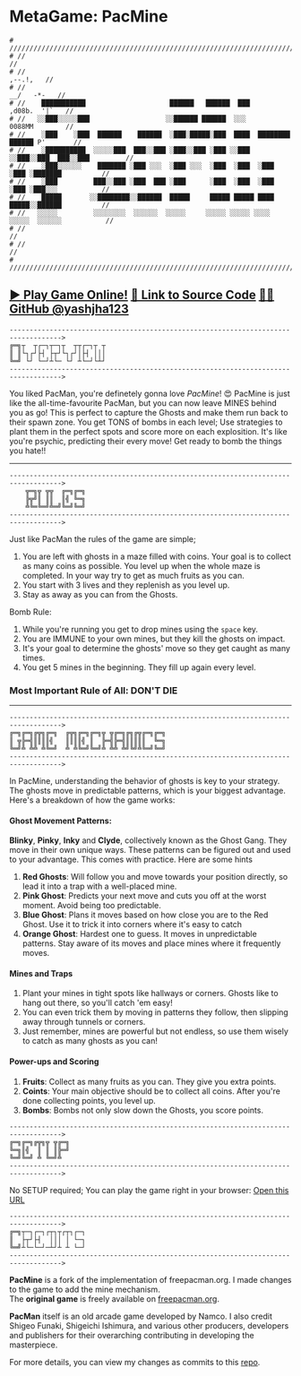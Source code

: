 # MetaGame: PacMine

```
# //////////////////////////////////////////////////////////////////////////////////////////
# //                                                                                      //
# //                                                                             ,--.!,   //
# //                                                                          __/   -*-   //
# //    ███████████                     ██████   ██████  ███                ,d08b.  '|`   //
# //   ░░███░░░░░███                   ░░██████ ██████  ░░░                 0088MM        //
# //    ░███    ░███  ██████    ██████  ░███░█████░███  ████  ████████    ██████ P'       //
# //    ░██████████  ░░░░░███  ███░░███ ░███░░███ ░███ ░░███ ░░███░░███  ███░░███         //
# //    ░███░░░░░░    ███████ ░███ ░░░  ░███ ░░░  ░███  ░███  ░███ ░███ ░███████          //
# //    ░███         ███░░███ ░███  ███ ░███      ░███  ░███  ░███ ░███ ░███░░░           //
# //    █████       ░░████████░░██████  █████     █████ █████ ████ █████░░██████          //
# //   ░░░░░         ░░░░░░░░  ░░░░░░  ░░░░░     ░░░░░ ░░░░░ ░░░░ ░░░░░  ░░░░░░           //
# //                                                                                      //
# //                                                                                      //
# //////////////////////////////////////////////////////////////////////////////////////////

```
[▶️ Play Game Online!](https://yashjha123.github.io/PacMine/) [🔗 Link to Source Code](https://github.com/yashjha123/PacMine) [👨‍💻 GitHub @yashjha123](https://github.com/yashjha123/PacMine) 
---
```
----------------------------------------------------------------------------------->
╔═╗┬  ┬┌─┐┬─┐┬  ┬┬┌─┐┬ ┬
║ ║└┐┌┘├┤ ├┬┘└┐┌┘│├┤ │││
╚═╝ └┘ └─┘┴└─ └┘ ┴└─┘└┴┘
----------------------------------------------------------------------------------->
```
You liked PacMan, you're definetely gonna love *PacMine*! 😍 PacMine is just like the all-time-favourite PacMan, but you can now leave MINES behind you as go! This is perfect to capture the Ghosts and make them run back to their spawn zone. You get TONS of bombs in each level; Use strategies to plant them in the perfect spots and score more on each explosition. It's like you're psychic, predicting their every move! Get ready to bomb the things you hate!!

----
```
----------------------------------------------------------------------------------->
    ╦═╗╦ ╦╦  ╔═╗╔═╗
    ╠╦╝║ ║║  ║╣ ╚═╗
    ╩╚═╚═╝╩═╝╚═╝╚═╝
----------------------------------------------------------------------------------->
```

Just like PacMan the rules of the game are simple; 
1. You are left with ghosts in a maze filled with coins. Your goal is to collect as many coins as possible. You level up when the whole maze is completed. In your way try to get as much fruits as you can.
2. You start with 3 lives and they replenish as you level up.
3. Stay as away as you can from the Ghosts. 

Bomb Rule:
1. While you're running you get to drop mines using the ``space`` key. 
2. You are IMMUNE to your own mines, but they kill the ghosts on impact.
3. It's your goal to determine the ghosts' move so they get caught as many times.
4. You get 5 mines in the beginning. They fill up again every level.

### Most Important Rule of All: DON'T DIE

---

```
----------------------------------------------------------------------------------->
╔═╗╔═╗╔╦╗╔═╗  ╔╦╗╔═╗╔═╗╦ ╦╔═╗╔╗╔╦╔═╗╔═╗
║ ╦╠═╣║║║║╣   ║║║║╣ ║  ╠═╣╠═╣║║║║║  ╚═╗
╚═╝╩ ╩╩ ╩╚═╝  ╩ ╩╚═╝╚═╝╩ ╩╩ ╩╝╚╝╩╚═╝╚═╝
----------------------------------------------------------------------------------->
```

In PacMine, understanding the behavior of ghosts is key to your strategy. The ghosts move in predictable patterns, which is your biggest advantage. Here's a breakdown of how the game works:

#### Ghost Movement Patterns:
**Blinky**, **Pinky**, **Inky** and **Clyde**, collectively known as the Ghost Gang. They move in their own unique ways. These patterns can be figured out and used to your advantage. This comes with practice. Here are some hints
1. **Red Ghosts**: Will follow you and move towards your position directly, so lead it into a trap with a well-placed mine.
2. **Pink Ghost**: Predicts your next move and cuts you off at the worst moment. Avoid being too predictable.
3. **Blue Ghost**: Plans it moves based on how close you are to the Red Ghost. Use it to trick it into corners where it's easy to catch
4. **Orange Ghost**: Hardest one to guess. It moves in unpredictable patterns. Stay aware of its moves and place mines where it frequently moves.


#### Mines and Traps
1. Plant your mines in tight spots like hallways or corners. Ghosts like to hang out there, so you'll catch 'em easy! 
2. You can even trick them by moving in patterns they follow, then slipping away through tunnels or corners. 
3. Just remember, mines are powerful but not endless, so use them wisely to catch as many ghosts as you can!


#### Power-ups and Scoring
1. **Fruits**: Collect as many fruits as you can. They give you extra points.
2. **Coints**: Your main objective should be to collect all coins. After you're done collecting points, you level up.
3. **Bombs**: Bombs not only slow down the Ghosts, you score points.

```
----------------------------------------------------------------------------------->
╔═╗╔═╗╔╦╗╦ ╦╔═╗
╚═╗║╣  ║ ║ ║╠═╝
╚═╝╚═╝ ╩ ╚═╝╩  
----------------------------------------------------------------------------------->
```

No SETUP required; You can play the game right in your browser: [Open this URL](https://yashjha123.github.io/PacMine/)


```
----------------------------------------------------------------------------------->
╔═╗┬─┐┌─┐┌┬┐┬┌┬┐┌─┐
║  ├┬┘├┤  │││ │ └─┐
╚═╝┴└─└─┘─┴┘┴ ┴ └─┘
----------------------------------------------------------------------------------->
```
**PacMine** is a fork of the implementation of freepacman.org. I made changes to the game to add the mine mechanism. \
The **original game** is freely available on [freepacman.org](https://freepacman.org/). 

**PacMan** itself is an old arcade game developed by Namco. I also credit Shigeo Funaki, Shigeichi Ishimura, and various other producers, developers and publishers for their overarching contributing in developing the masterpiece.

For more details, you can view my changes as commits to this [repo](https://github.com/yashjha123/PacMine).


